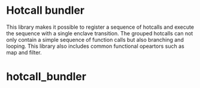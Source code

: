 # Hotcall bundler

This library makes it possible to register a sequence of hotcalls and execute the sequence with a single enclave transition. The grouped hotcalls can not only contain a simple sequence of function calls but also branching and looping. This library also includes common functional opeartors such as map and filter. 

# hotcall_bundler
